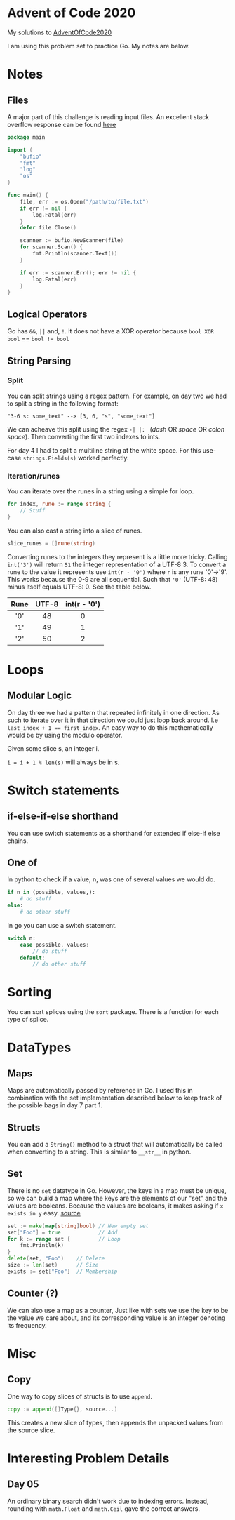 # Advent of Code 2020

My solutions to [AdventOfCode2020](https://adventofcode.com/2020https://adventofcode.com/2020)

I am using this problem set to practice Go. My notes are below.


# Notes

## Files

A major part of this challenge is reading input files.
An excellent stack overflow response can be found [here](https://stackoverflow.com/questions/8757389/reading-a-file-line-by-line-in-go/16615559#16615559)

```Go
package main

import (
    "bufio"
    "fmt"
    "log"
    "os"
)

func main() {
    file, err := os.Open("/path/to/file.txt")
    if err != nil {
        log.Fatal(err)
    }
    defer file.Close()

    scanner := bufio.NewScanner(file)
    for scanner.Scan() {
        fmt.Println(scanner.Text())
    }

    if err := scanner.Err(); err != nil {
        log.Fatal(err)
    }
}
```

## Logical Operators

Go has `&&`, `||` and, `!`. It does not have a XOR operator because
`bool XOR bool` == `bool != bool`

## String Parsing

### Split

You can split strings using a regex pattern.
For example, on day two we had to split a string in the following format:
```
"3-6 s: some_text" --> [3, 6, "s", "some_text"]
```

We can acheave this split using the regex `-| |: ` (*dash* OR *space* OR *colon* *space*).
Then converting the first two indexes to ints.

For day 4 I had to split a multiline string at the white space. For this use-case
`strings.Fields(s)` worked perfectly.

### Iteration/runes

You can iterate over the runes in a string using a simple for loop.

```Go
for index, rune := range string {
	// Stuff
}
```

You can also cast a string into a slice of runes.

```Go
slice_runes = []rune(string)
```

Converting runes to the integers they represent is a little more tricky.
Calling `int('3')` will return `51` the integer representation of a UTF-8 3.
To convert a rune to the value it represents use `int(r - '0')` where `r` is
any rune '0'->'9'. This works because the 0-9 are all sequential.
Such that `'0'` (UTF-8: 48) minus itself equals UTF-8: 0. See the table below.

| Rune | UTF-8 | int(r - '0') |
|:----:|:-----:|:------------:|
|  '0' |   48  |       0      |
|  '1' |   49  |       1      |
|  '2' |   50  |       2      |

# Loops

## Modular Logic

On day three we had a pattern that repeated infinitely in one direction.
As such to iterate over it in that direction we could just loop back around.
I.e `last_index + 1 == first_index`. An easy way to do this mathematically would
be by using the modulo operator.

Given some slice s, an integer i.

`i = i + 1 % len(s)` will always be in s.

# Switch statements

## if-else-if-else shorthand

You can use switch statements as a shorthand for extended if else-if else chains.

## One of

In python to check if a value, n, was one of several values we would do.

```Python
if n in (possible, values,):
	# do stuff
else:
	# do other stuff
```

In go you can use a switch statement.


```Go
switch n:
	case possible, values:
		// do stuff
	default:
		// do other stuff
```

# Sorting
You can sort splices using the `sort` package. There is a function for each type of
splice.

# DataTypes

## Maps

Maps are automatically passed by reference in Go. I used this in combination with the
set implementation described below to keep track of the possible bags in day 7 part 1.

## Structs

You can add a `String()` method to a struct that will automatically be called
when converting to a string. This is similar to `__str__` in python.

## Set

There is no `set` datatype in Go. However, the keys in a map must be unique,
so we can build a map where the keys are the elements of our "set" and the
values are booleans. Because the values are booleans, it makes asking if 
`x exists in y` easy. [source](https://yourbasic.org/golang/implement-set/)

```Go
set := make(map[string]bool) // New empty set
set["Foo"] = true            // Add
for k := range set {         // Loop
    fmt.Println(k)
}
delete(set, "Foo")    // Delete
size := len(set)      // Size
exists := set["Foo"]  // Membership
```

## Counter (?)

We can also use a map as a counter, Just like with sets we use the
key to be the value we care about, and its corresponding value is an integer
denoting its frequency.

# Misc

## Copy

One way to copy slices of structs is to use `append`.

```Go
copy := append([]Type{}, source...)
```
This creates a new slice of types, then appends the unpacked values from the source slice.

# Interesting Problem Details

## Day 05
An ordinary binary search didn't work due to indexing errors. Instead, rounding with
`math.Float` and `math.Ceil` gave the correct answers.



